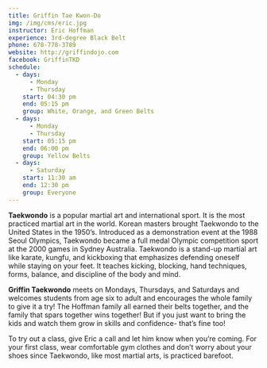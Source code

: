 ```yaml
---
title: Griffin Tae Kwon-Do
img: /img/cms/eric.jpg
instructor: Eric Hoffman
experience: 3rd-degree Black Belt
phone: 678-778-3789
website: http://griffindojo.com
facebook: GriffinTKD
schedule:
  - days:
      - Monday
      - Thursday
    start: 04:30 pm
    end: 05:15 pm
    group: White, Orange, and Green Belts
  - days:
      - Monday
      - Thursday
    start: 05:15 pm
    end: 06:00 pm
    group: Yellow Belts
  - days:
      - Saturday
    start: 11:30 am
    end: 12:30 pm
    group: Everyone
---
```

**Taekwondo** is a popular martial art and international sport. It is the most practiced martial art in the world. Korean masters brought Taekwondo to the United States in the 1950’s. Introduced as a demonstration event at the 1988 Seoul Olympics, Taekwondo became a full medal Olympic competition sport at the 2000 games in Sydney Australia. Taekwondo is a stand-up martial art like karate, kungfu, and kickboxing that emphasizes defending oneself while staying on your feet. It teaches kicking, blocking, hand techniques, forms, balance, and discipline of the body and mind.

**Griffin Taekwondo** meets on Mondays, Thursdays, and Saturdays and welcomes students from age six to adult and encourages the whole family to give it a try! The Hoffman family all earned their belts together, and the family that spars together wins together! But if you just want to bring the kids and watch them grow in skills and confidence- that’s fine too!

To try out a class, give Eric a call and let him know when you’re coming. For your first class, wear comfortable gym clothes and don’t worry about your shoes since Taekwondo, like most martial arts, is practiced barefoot.